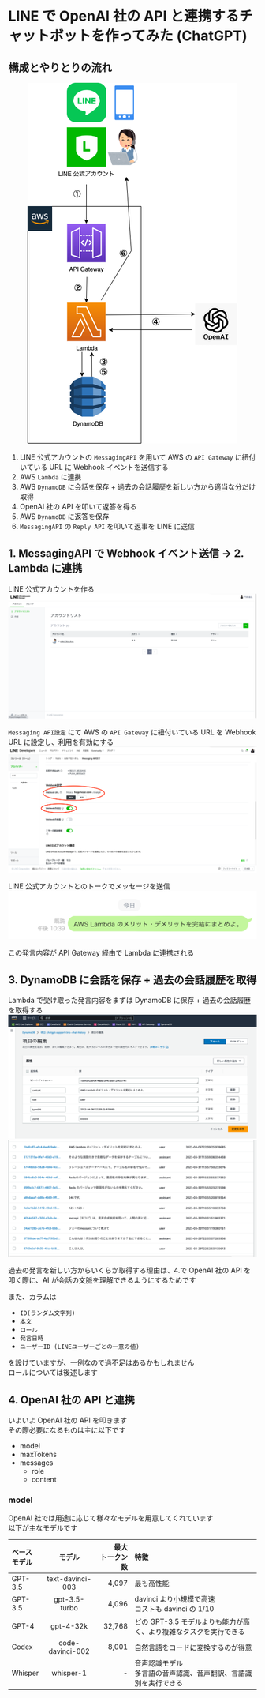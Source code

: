 # LINE で OpenAI 社の API と連携するチャットボットを作ってみた (ChatGPT)

## 構成とやりとりの流れ

<div align="center">
<img src="material_for_lt/chat-gpt-support-line.drawio.png" alt="構成とやりとりの流れ" title="構成とやりとりの流れ">
</div>

1. LINE 公式アカウントの `MessagingAPI` を用いて AWS の `API Gateway` に紐付いている URL に Webhook イベントを送信する
2. AWS `Lambda` に連携
3. AWS `DynamoDB` に会話を保存 + 過去の会話履歴を新しい方から適当な分だけ取得
4. OpenAI 社の API を叩いて返答を得る
5. AWS `DynamoDB` に返答を保存
6. `MessagingAPI` の `Reply API` を叩いて返事を LINE に送信

## 1. MessagingAPI で Webhook イベント送信 -> 2. Lambda に連携

LINE 公式アカウントを作る
![](material_for_lt/1.png)

`Messaging API設定` にて AWS の `API Gateway` に紐付いている URL を Webhook URL に設定し、利用を有効にする
![](material_for_lt/2.png)

LINE 公式アカウントとのトークでメッセージを送信
![](material_for_lt/3.png)

この発言内容が API Gateway 経由で Lambda に連携される

## 3. DynamoDB に会話を保存 + 過去の会話履歴を取得

Lambda で受け取った発言内容をまずは DynamoDB に保存 + 過去の会話履歴を取得する
![](material_for_lt/4.png)
![](material_for_lt/5.png)

過去の発言を新しい方からいくらか取得する理由は、4.で OpenAI 社の API を叩く際に、AI が会話の文脈を理解できるようにするためです

また、カラムは

- `ID(ランダム文字列)`
- `本文`
- `ロール`
- `発言日時`
- `ユーザーID (LINEユーザーごとの一意の値)`

を設けていますが、一例なので過不足はあるかもしれません  
ロールについては後述します

## 4. OpenAI 社の API と連携

いよいよ OpenAI 社の API を叩きます  
その際必要になるものは主に以下です

- model
- maxTokens
- messages
    - role
    - content

### model

OpenAI 社では用途に応じて様々なモデルを用意してくれています  
以下が主なモデルです

| ベース<br/>モデル |       モデル        | 最大<br/>トークン数 | 特徴                                       |
|:------------|:----------------:|--------:|:-----------------------------------------|
| GPT-3.5     | text-davinci-003 |   4,097 | 最も高性能                                    |
| GPT-3.5     |     gpt-3.5-turbo      |   4,096 | davinci より小規模で高速<br/>コストも davinci の 1/10 |
| GPT-4       |     gpt-4-32k      |    32,768 | どの GPT-3.5 モデルよりも能力が高く、より複雑なタスクを実行できる    |
| Codex       |     code-davinci-002    |   8,001 | 自然言語をコードに変換するのが得意                        |
| Whisper     |     whisper-1      |       - | 音声認識モデル<br/>多言語の音声認識、音声翻訳、言語識別を実行できる     |







